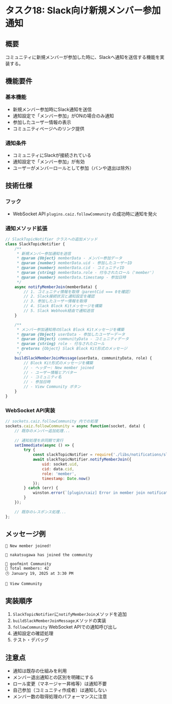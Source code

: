# タスク18: Slack向け新規メンバー参加通知

## 概要

コミュニティに新規メンバーが参加した時に、Slackへ通知を送信する機能を実装する。

## 機能要件

### 基本機能
- 新規メンバー参加時にSlack通知を送信
- 通知設定で「メンバー参加」がONの場合のみ通知
- 参加したユーザー情報の表示
- コミュニティページへのリンク提供

### 通知条件
- コミュニティにSlackが接続されている
- 通知設定で「メンバー参加」が有効
- ユーザーがメンバーロールとして参加（バンや退出は除外）

## 技術仕様

### フック
- WebSocket API `plugins.caiz.followCommunity` の成功時に通知を発火

### 通知メソッド拡張
```javascript
// SlackTopicNotifier クラスへの追加メソッド
class SlackTopicNotifier {
    /**
     * 新規メンバー参加通知を送信
     * @param {Object} memberData - メンバー参加データ
     * @param {number} memberData.uid - 参加したユーザーID
     * @param {number} memberData.cid - コミュニティID
     * @param {string} memberData.role - 付与されたロール（'member'）
     * @param {number} memberData.timestamp - 参加日時
     */
    async notifyMemberJoin(memberData) {
        // 1. コミュニティ情報を取得（parentCid === 0を確認）
        // 2. Slack接続状況と通知設定を確認
        // 3. 参加したユーザー情報を取得
        // 4. Slack Block Kitメッセージを構築
        // 5. Slack Webhook経由で通知送信
    }

    /**
     * メンバー参加通知用のSlack Block Kitメッセージを構築
     * @param {Object} userData - 参加したユーザーデータ
     * @param {Object} communityData - コミュニティデータ
     * @param {string} role - 付与されたロール
     * @returns {Object} Slack Block Kit形式のメッセージ
     */
    buildSlackMemberJoinMessage(userData, communityData, role) {
        // Block Kit形式のメッセージを構築
        // - ヘッダー: New member joined
        // - ユーザー情報とアバター
        // - コミュニティ名
        // - 参加日時
        // - View Community ボタン
    }
}
```

### WebSocket API実装
```javascript
// sockets.caiz.followCommunity 内での処理
sockets.caiz.followCommunity = async function(socket, data) {
    // 既存のメンバー追加処理...
    
    // 通知処理を非同期で実行
    setImmediate(async () => {
        try {
            const slackTopicNotifier = require('./libs/notifications/slack-topic-notifier');
            await slackTopicNotifier.notifyMemberJoin({
                uid: socket.uid,
                cid: data.cid,
                role: 'member',
                timestamp: Date.now()
            });
        } catch (err) {
            winston.error(`[plugin/caiz] Error in member join notification: ${err.message}`);
        }
    });
    
    // 既存のレスポンス処理...
};
```

## メッセージ例

```
🎉 New member joined!

👤 nakatsugawa has joined the community

📍 goofmint Community
👥 Total members: 42
🕒 January 19, 2025 at 3:30 PM

👀 View Community
```

## 実装順序

1. `SlackTopicNotifier`に`notifyMemberJoin`メソッドを追加
2. `buildSlackMemberJoinMessage`メソッドの実装
3. `followCommunity` WebSocket APIでの通知呼び出し
4. 通知設定の確認処理
5. テスト・デバッグ

## 注意点

- 通知は既存の仕組みを利用
- メンバー退出通知との区別を明確にする
- ロール変更（マネージャー昇格等）は通知不要
- 自己参加（コミュニティ作成者）は通知しない
- メンバー数の取得処理のパフォーマンスに注意